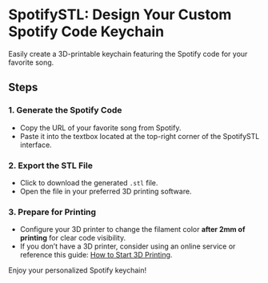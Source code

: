 # SpotifySTL: Design Your Custom Spotify Code Keychain

Easily create a 3D-printable keychain featuring the Spotify code for your favorite song.

## Steps

### 1. Generate the Spotify Code
- Copy the URL of your favorite song from Spotify.
- Paste it into the textbox located at the top-right corner of the SpotifySTL interface.

### 2. Export the STL File
- Click to download the generated `.stl` file.
- Open the file in your preferred 3D printing software.

### 3. Prepare for Printing
- Configure your 3D printer to change the filament color **after 2mm of printing** for clear code visibility.
- If you don’t have a 3D printer, consider using an online service or reference this guide: [How to Start 3D Printing](https://www.youtube.com/watch?v=1Q7YO5svZtY).

Enjoy your personalized Spotify keychain!
